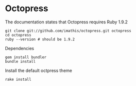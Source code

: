 # Octopress #

The documentation states that Octopress requires Ruby 1.9.2

	git clone git://github.com/imathis/octopress.git octopress
	cd octopress
	ruby --version # should be 1.9.2

Dependencies

	gem install bundler
	bundle install

Install the default octpress theme

	rake install
